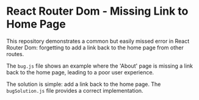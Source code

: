 # React Router Dom - Missing Link to Home Page

This repository demonstrates a common but easily missed error in React Router Dom: forgetting to add a link back to the home page from other routes.

The `bug.js` file shows an example where the 'About' page is missing a link back to the home page, leading to a poor user experience.

The solution is simple: add a link back to the home page. The `bugSolution.js` file provides a correct implementation. 
